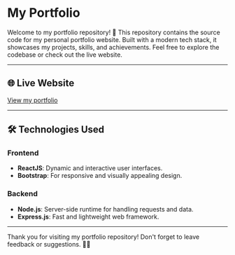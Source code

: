 # My Portfolio 

Welcome to my portfolio repository! 🌟 This repository contains the source code for my personal portfolio website. Built with a modern tech stack, it showcases my projects, skills, and achievements. Feel free to explore the codebase or check out the live website.

---

## 🌐 Live Website

[View my portfolio](https://yourwebsite.com)  

---

## 🛠️ Technologies Used

### Frontend
- **ReactJS**: Dynamic and interactive user interfaces.
- **Bootstrap**: For responsive and visually appealing design.

### Backend
- **Node.js**: Server-side runtime for handling requests and data.
- **Express.js**: Fast and lightweight web framework.

---

Thank you for visiting my portfolio repository! Don't forget to leave feedback or suggestions. 🚀✨
